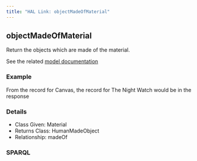 ```yaml
---
title: "HAL Link: objectMadeOfMaterial"
---
```


## objectMadeOfMaterial

Return the objects which are made of the material.

See the related [model documentation](/model/object/physical/#materials)

### Example

From the record for Canvas, the record for The Night Watch would be in the response


### Details

* Class Given: Material
* Returns Class: HumanMadeObject
* Relationship: madeOf


### SPARQL
```

```


